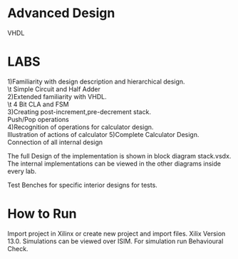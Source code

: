 # Advanced Design
 VHDL


# LABS <br />
1)Familiarity with design description and hierarchical design. <br />
 \t     Simple Circuit and Half Adder<br />
2)Extended familiarity with VHDL. <br />
\t	4 Bit CLA and FSM <br />
3)Creating post-increment,pre-decrement stack. <br />
	Push/Pop  operations <br />
4)Recognition of operations for calculator design. <br />
	Illustration of actions of calculator
5)Complete Calculator Design. <br />
	Connection of all internal design

The full Design of the implementation is shown in block diagram stack.vsdx. The internal implementations can be viewed in the other diagrams inside every lab.<br />

Test Benches for specific interior designs for tests.

# How to Run
Import project in Xilinx or create new project and import files.
Xilix Version 13.0. Simulations can be viewed over ISIM. For simulation run Behavioural Check.